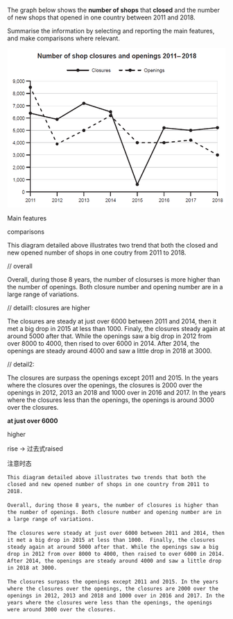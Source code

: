 The graph below shows the **number of shops** that **closed** and the number of new shops that opened in one country between 2011 and 2018.

Summarise the information by selecting and reporting the main features, and make comparisons where relevant.



![img](0203-C17T1-折线.assets/1664185056013.png)

Main features

comparisons



This diagram detailed above illustrates two trend that both the closed and new opened number of shops in one coutry from 2011 to 2018.

// overall

Overall, during those 8 years, the number of closurses is more higher than the number of openings. Both closure number and opening number are in a large range of variations.

// detail1: closures are higher 

The closures are steady at just over 6000 between 2011 and 2014, then it met a big drop in 2015 at less than 1000. Finaly, the closures steady again at around 5000 after that. While the openings saw a big drop in 2012 from over 8000 to 4000, then rised to over 6000 in 2014. After 2014, the openings are steady around 4000 and saw a little drop in 2018 at 3000.

// detail2: 

The closures are surpass the openings except 2011 and 2015. In the years where the closures over the openings, the closures is 2000 over the openings in 2012, 2013 an 2018 and 1000 over in 2016 and 2017. In the years where the closures less than the openings, the openings is around 3000 over the closures.



**at just over 6000**

higher

rise -> 过去式raised

注意时态

```text
This diagram detailed above illustrates two trends that both the closed and new opened number of shops in one country from 2011 to 2018.

Overall, during those 8 years, the number of closures is higher than the number of openings. Both closure number and opening number are in a large range of variations.

The closures were steady at just over 6000 between 2011 and 2014, then it met a big drop in 2015 at less than 1000.  Finally, the closures steady again at around 5000 after that. While the openings saw a big drop in 2012 from over 8000 to 4000, then raised to over 6000 in 2014. After 2014, the openings are steady around 4000 and saw a little drop in 2018 at 3000.

The closures surpass the openings except 2011 and 2015. In the years where the closures over the openings, the closures are 2000 over the openings in 2012, 2013 and 2018 and 1000 over in 2016 and 2017. In the years where the closures were less than the openings, the openings were around 3000 over the closures.

```

